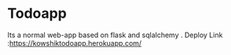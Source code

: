 # Todoapp
Its a normal web-app based on flask and sqlalchemy  .
Deploy Link :https://kowshiktodoapp.herokuapp.com/

